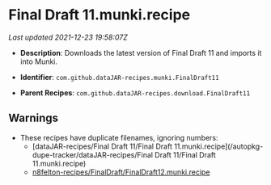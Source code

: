 # Final Draft 11.munki.recipe

_Last updated 2021-12-23 19:58:07Z_

- **Description**: Downloads the latest version of Final Draft 11 and imports it into Munki.

- **Identifier**: `com.github.dataJAR-recipes.munki.FinalDraft11`

- **Parent Recipes**: `com.github.dataJAR-recipes.download.FinalDraft11`

## Warnings

- These recipes have duplicate filenames, ignoring numbers:
    - [dataJAR-recipes/Final Draft 11/Final Draft 11.munki.recipe](/autopkg-dupe-tracker/dataJAR-recipes/Final Draft 11/Final Draft 11.munki.recipe)
    - [n8felton-recipes/FinalDraft/FinalDraft12.munki.recipe](/autopkg-dupe-tracker/n8felton-recipes/FinalDraft/FinalDraft12.munki.recipe)